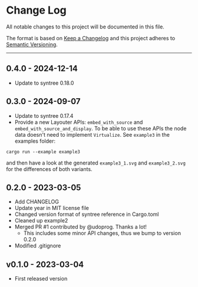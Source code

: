 # Change Log

All notable changes to this project will be documented in this file.

The format is based on [Keep a Changelog](http://keepachangelog.com/)
and this project adheres to [Semantic Versioning](http://semver.org/).

---
## 0.4.0 - 2024-12-14

* Update to syntree 0.18.0

## 0.3.0 - 2024-09-07

* Update to syntree 0.17.4
* Provide a new Layouter APIs: `embed_with_source` and  `embed_with_source_and_display`. To be able
to use these APIs the node data doesn't need to implement `Virtualize`. See `example3` in the
examples folder:
```shell
cargo run --example example3
```
and then have a look at the generated `example3_1.svg` and `example3_2.svg` for the differences of
both variants.

## 0.2.0 - 2023-03-05

* Add CHANGELOG
* Update year in MIT license file
* Changed version format of syntree reference in Cargo.toml
* Cleaned up example2
* Merged PR #1 contributed by @udoprog. Thanks a lot!
  * This includes some minor API changes, thus we bump to version 0.2.0
* Modified .gitignore

## v0.1.0 - 2023-03-04

* First released version
